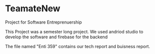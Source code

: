 # TeamateNew
Project for Software Entreprenuership


This Project was a semester long project.
We used andriod studio to develop the software and firebase for the backend

The file named "Enti 359" contains our tech report and buisness report.
